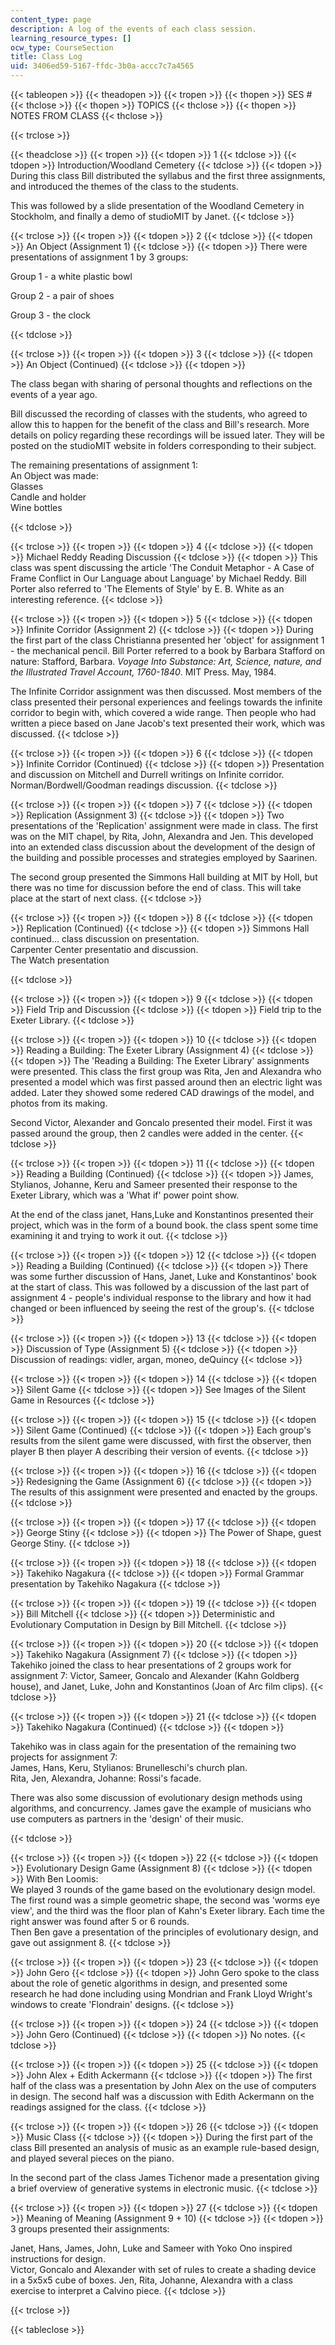 ```yaml
---
content_type: page
description: A log of the events of each class session.
learning_resource_types: []
ocw_type: CourseSection
title: Class Log
uid: 3406ed59-5167-ffdc-3b0a-accc7c7a4565
---
```


{{< tableopen >}}
{{< theadopen >}}
{{< tropen >}}
{{< thopen >}}
SES #
{{< thclose >}}
{{< thopen >}}
TOPICS
{{< thclose >}}
{{< thopen >}}
NOTES FROM CLASS
{{< thclose >}}

{{< trclose >}}

{{< theadclose >}}
{{< tropen >}}
{{< tdopen >}}
1
{{< tdclose >}}
{{< tdopen >}}
Introduction/Woodland Cemetery
{{< tdclose >}}
{{< tdopen >}}
During this class Bill distributed the syllabus and the first three assignments, and introduced the themes of the class to the students.  
  
This was followed by a slide presentation of the Woodland Cemetery in Stockholm, and finally a demo of studioMIT by Janet.
{{< tdclose >}}

{{< trclose >}}
{{< tropen >}}
{{< tdopen >}}
2
{{< tdclose >}}
{{< tdopen >}}
An Object (Assignment 1)
{{< tdclose >}}
{{< tdopen >}}
There were presentations of assignment 1 by 3 groups:

Group 1 - a white plastic bowl  
  
Group 2 - a pair of shoes  
  
Group 3 - the clock


{{< tdclose >}}

{{< trclose >}}
{{< tropen >}}
{{< tdopen >}}
3
{{< tdclose >}}
{{< tdopen >}}
An Object (Continued)
{{< tdclose >}}
{{< tdopen >}}


The class began with sharing of personal thoughts and reflections on the events of a year ago.  
  
Bill discussed the recording of classes with the students, who agreed to allow this to happen for the benefit of the class and Bill's research. More details on policy regarding these recordings will be issued later. They will be posted on the studioMIT website in folders corresponding to their subject.

The remaining presentations of assignment 1:  
An Object was made:  
Glasses  
Candle and holder  
Wine bottles


{{< tdclose >}}

{{< trclose >}}
{{< tropen >}}
{{< tdopen >}}
4
{{< tdclose >}}
{{< tdopen >}}
Michael Reddy Reading Discussion
{{< tdclose >}}
{{< tdopen >}}
This class was spent discussing the article 'The Conduit Metaphor - A Case of Frame Conflict in Our Language about Language' by Michael Reddy. Bill Porter also referred to 'The Elements of Style' by E. B. White as an interesting reference.
{{< tdclose >}}

{{< trclose >}}
{{< tropen >}}
{{< tdopen >}}
5
{{< tdclose >}}
{{< tdopen >}}
Infinite Corridor (Assignment 2)
{{< tdclose >}}
{{< tdopen >}}
During the first part of the class Christianna presented her 'object' for assignment 1 - the mechanical pencil. Bill Porter referred to a book by Barbara Stafford on nature: Stafford, Barbara. _Voyage Into Substance: Art, Science, nature, and the Illustrated Travel Account, 1760-1840_. MIT Press. May, 1984.  
  
The Infinite Corridor assignment was then discussed. Most members of the class presented their personal experiences and feelings towards the infinite corridor to begin with, which covered a wide range. Then people who had written a piece based on Jane Jacob's text presented their work, which was discussed.
{{< tdclose >}}

{{< trclose >}}
{{< tropen >}}
{{< tdopen >}}
6
{{< tdclose >}}
{{< tdopen >}}
Infinite Corridor (Continued)
{{< tdclose >}}
{{< tdopen >}}
Presentation and discussion on Mitchell and Durrell writings on Infinite corridor.  
Norman/Bordwell/Goodman readings discussion.
{{< tdclose >}}

{{< trclose >}}
{{< tropen >}}
{{< tdopen >}}
7
{{< tdclose >}}
{{< tdopen >}}
Replication (Assignment 3)
{{< tdclose >}}
{{< tdopen >}}
Two presentations of the 'Replication' assignment were made in class. The first was on the MIT chapel, by Rita, John, Alexandra and Jen. This developed into an extended class discussion about the development of the design of the building and possible processes and strategies employed by Saarinen.  
  
The second group presented the Simmons Hall building at MIT by Holl, but there was no time for discussion before the end of class. This will take place at the start of next class.
{{< tdclose >}}

{{< trclose >}}
{{< tropen >}}
{{< tdopen >}}
8
{{< tdclose >}}
{{< tdopen >}}
Replication (Continued)
{{< tdclose >}}
{{< tdopen >}}
Simmons Hall continued... class discussion on presentation.  
Carpenter Center presentatio and discussion.  
The Watch presentation  

{{< tdclose >}}

{{< trclose >}}
{{< tropen >}}
{{< tdopen >}}
9
{{< tdclose >}}
{{< tdopen >}}
Field Trip and Discussion
{{< tdclose >}}
{{< tdopen >}}
Field trip to the Exeter Library.
{{< tdclose >}}

{{< trclose >}}
{{< tropen >}}
{{< tdopen >}}
10
{{< tdclose >}}
{{< tdopen >}}
Reading a Building: The Exeter Library (Assignment 4)
{{< tdclose >}}
{{< tdopen >}}
The 'Reading a Building: The Exeter Library' assignments were presented. This class the first group was Rita, Jen and Alexandra who presented a model which was first passed around then an electric light was added. Later they showed some redered CAD drawings of the model, and photos from its making.  
  
Second Victor, Alexander and Goncalo presented their model. First it was passed around the group, then 2 candles were added in the center.
{{< tdclose >}}

{{< trclose >}}
{{< tropen >}}
{{< tdopen >}}
11
{{< tdclose >}}
{{< tdopen >}}
Reading a Building (Continued)
{{< tdclose >}}
{{< tdopen >}}
James, Stylianos, Johanne, Keru and Sameer presented their response to the Exeter Library, which was a 'What if' power point show.  
  
At the end of the class janet, Hans,Luke and Konstantinos presented their project, which was in the form of a bound book. the class spent some time examining it and trying to work it out.
{{< tdclose >}}

{{< trclose >}}
{{< tropen >}}
{{< tdopen >}}
12
{{< tdclose >}}
{{< tdopen >}}
Reading a Building (Continued)
{{< tdclose >}}
{{< tdopen >}}
There was some further discussion of Hans, Janet, Luke and Konstantinos' book at the start of class. This was followed by a discussion of the last part of assignment 4 - people's individual response to the library and how it had changed or been influenced by seeing the rest of the group's.
{{< tdclose >}}

{{< trclose >}}
{{< tropen >}}
{{< tdopen >}}
13
{{< tdclose >}}
{{< tdopen >}}
Discussion of Type (Assignment 5)
{{< tdclose >}}
{{< tdopen >}}
Discussion of readings: vidler, argan, moneo, deQuincy
{{< tdclose >}}

{{< trclose >}}
{{< tropen >}}
{{< tdopen >}}
14
{{< tdclose >}}
{{< tdopen >}}
Silent Game
{{< tdclose >}}
{{< tdopen >}}
See Images of the Silent Game in Resources
{{< tdclose >}}

{{< trclose >}}
{{< tropen >}}
{{< tdopen >}}
15
{{< tdclose >}}
{{< tdopen >}}
Silent Game (Continued)
{{< tdclose >}}
{{< tdopen >}}
Each group's results from the silent game were discussed, with first the observer, then player B then player A describing their version of events.
{{< tdclose >}}

{{< trclose >}}
{{< tropen >}}
{{< tdopen >}}
16
{{< tdclose >}}
{{< tdopen >}}
Redesigning the Game (Assignment 6)
{{< tdclose >}}
{{< tdopen >}}
The results of this assignment were presented and enacted by the groups.
{{< tdclose >}}

{{< trclose >}}
{{< tropen >}}
{{< tdopen >}}
17
{{< tdclose >}}
{{< tdopen >}}
George Stiny
{{< tdclose >}}
{{< tdopen >}}
The Power of Shape, guest George Stiny.
{{< tdclose >}}

{{< trclose >}}
{{< tropen >}}
{{< tdopen >}}
18
{{< tdclose >}}
{{< tdopen >}}
Takehiko Nagakura
{{< tdclose >}}
{{< tdopen >}}
Formal Grammar presentation by Takehiko Nagakura
{{< tdclose >}}

{{< trclose >}}
{{< tropen >}}
{{< tdopen >}}
19
{{< tdclose >}}
{{< tdopen >}}
Bill Mitchell
{{< tdclose >}}
{{< tdopen >}}
Deterministic and Evolutionary Computation in Design by Bill Mitchell.
{{< tdclose >}}

{{< trclose >}}
{{< tropen >}}
{{< tdopen >}}
20
{{< tdclose >}}
{{< tdopen >}}
Takehiko Nagakura (Assignment 7)
{{< tdclose >}}
{{< tdopen >}}
Takehiko joined the class to hear presentations of 2 groups work for assignment 7: Victor, Sameer, Goncalo and Alexander (Kahn Goldberg house), and Janet, Luke, John and Konstantinos (Joan of Arc film clips).
{{< tdclose >}}

{{< trclose >}}
{{< tropen >}}
{{< tdopen >}}
21
{{< tdclose >}}
{{< tdopen >}}
Takehiko Nagakura (Continued)
{{< tdclose >}}
{{< tdopen >}}


Takehiko was in class again for the presentation of the remaining two projects for assignment 7:  
James, Hans, Keru, Stylianos: Brunelleschi's church plan.  
Rita, Jen, Alexandra, Johanne: Rossi's facade.

There was also some discussion of evolutionary design methods using algorithms, and concurrency. James gave the example of musicians who use computers as partners in the 'design' of their music.


{{< tdclose >}}

{{< trclose >}}
{{< tropen >}}
{{< tdopen >}}
22
{{< tdclose >}}
{{< tdopen >}}
Evolutionary Design Game (Assignment 8)
{{< tdclose >}}
{{< tdopen >}}
With Ben Loomis:  
We played 3 rounds of the game based on the evolutionary design model. The first round was a simple geometric shape, the second was 'worms eye view', and the third was the floor plan of Kahn's Exeter library. Each time the right answer was found after 5 or 6 rounds.  
Then Ben gave a presentation of the principles of evolutionary design, and gave out assignment 8.
{{< tdclose >}}

{{< trclose >}}
{{< tropen >}}
{{< tdopen >}}
23
{{< tdclose >}}
{{< tdopen >}}
John Gero
{{< tdclose >}}
{{< tdopen >}}
John Gero spoke to the class about the role of genetic algorithms in design, and presented some research he had done including using Mondrian and Frank Lloyd Wright's windows to create 'Flondrain' designs.
{{< tdclose >}}

{{< trclose >}}
{{< tropen >}}
{{< tdopen >}}
24
{{< tdclose >}}
{{< tdopen >}}
John Gero (Continued)
{{< tdclose >}}
{{< tdopen >}}
No notes.
{{< tdclose >}}

{{< trclose >}}
{{< tropen >}}
{{< tdopen >}}
25
{{< tdclose >}}
{{< tdopen >}}
John Alex + Edith Ackermann
{{< tdclose >}}
{{< tdopen >}}
The first half of the class was a presentation by John Alex on the use of computers in design. The second half was a discussion with Edith Ackermann on the readings assigned for the class.
{{< tdclose >}}

{{< trclose >}}
{{< tropen >}}
{{< tdopen >}}
26
{{< tdclose >}}
{{< tdopen >}}
Music Class
{{< tdclose >}}
{{< tdopen >}}
During the first part of the class Bill presented an analysis of music as an example rule-based design, and played several pieces on the piano.  
  
In the second part of the class James Tichenor made a presentation giving a brief overview of generative systems in electronic music.
{{< tdclose >}}

{{< trclose >}}
{{< tropen >}}
{{< tdopen >}}
27
{{< tdclose >}}
{{< tdopen >}}
Meaning of Meaning (Assignment 9 + 10)
{{< tdclose >}}
{{< tdopen >}}
3 groups presented their assignments:  
  
Janet, Hans, James, John, Luke and Sameer with Yoko Ono inspired instructions for design.  
Victor, Goncalo and Alexander with set of rules to create a shading device in a 5x5x5 cube of boxes. Jen, Rita, Johanne, Alexandra with a class exercise to interpret a Calvino piece.
{{< tdclose >}}

{{< trclose >}}

{{< tableclose >}}